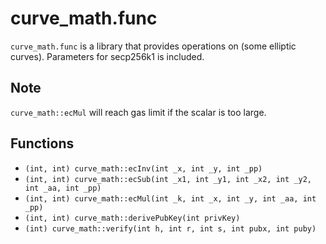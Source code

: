 # curve_math.func
`curve_math.func` is a library that provides operations on (some elliptic curves).
Parameters for secp256k1 is included.

## Note
`curve_math::ecMul` will reach gas limit if the scalar is too large.

## Functions
- `(int, int) curve_math::ecInv(int _x, int _y, int _pp)`
- `(int, int) curve_math::ecSub(int _x1, int _y1, int _x2, int _y2, int _aa, int _pp)`
- `(int, int) curve_math::ecMul(int _k, int _x, int _y, int _aa, int _pp)`
- `(int, int) curve_math::derivePubKey(int privKey)`
- `(int) curve_math::verify(int h, int r, int s, int pubx, int puby)`